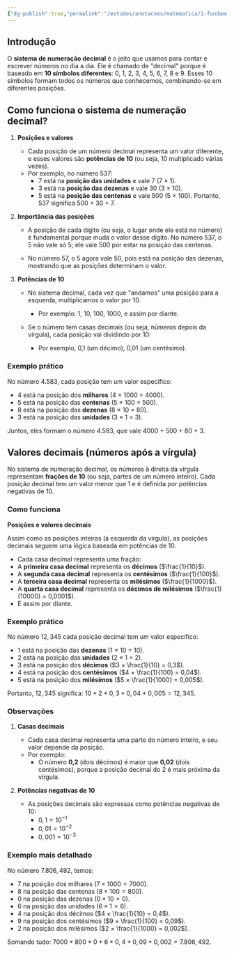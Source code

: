 ```yaml
---
{"dg-publish":true,"permalink":"/estudos/anotacoes/matematica/1-fundamental-1/1-numeros/1-1-sistema-de-numeracao-decimal/"}
---
```


## Introdução

O **sistema de numeração decimal** é o jeito que usamos para contar e escrever números no dia a dia. Ele é chamado de "decimal" porque é baseado em **10 símbolos diferentes**: 0, 1, 2, 3, 4, 5, 6, 7, 8 e 9. Esses 10 símbolos formam todos os números que conhecemos, combinando-se em diferentes posições.

## Como funciona o sistema de numeração decimal?

1. **Posições e valores**
	- Cada posição de um número decimal representa um valor diferente, e esses valores são **potências de 10** (ou seja, 10 multiplicado várias vezes).
	- Por exemplo, no número 537:
		- 7 está na **posição das unidades** e vale 7 (7 × 1).
		- 3 está na **posição das dezenas** e vale 30 (3 × 10).
		- 5 está na **posição das centenas** e vale 500 (5 × 100).
		  Portanto, 537 significa 500 + 30 + 7.

2. **Importância das posições**

   - A posição de cada dígito (ou seja, o lugar onde ele está no número) é fundamental porque muda o valor desse dígito. No número 537, o 5 não vale só 5; ele vale 500 por estar na posição das centenas.

   - No número 57, o 5 agora vale 50, pois está na posição das dezenas, mostrando que as posições determinam o valor.

3. **Potências de 10**

	- No sistema decimal, cada vez que "andamos" uma posição para a esquerda, multiplicamos o valor por 10.
		- Por exemplo: 1, 10, 100, 1000, e assim por diante.

	- Se o número tem casas decimais (ou seja, números depois da vírgula), cada posição vai dividindo por 10:
		- Por exemplo, 0,1 (um décimo), 0,01 (um centésimo).

### Exemplo prático

No número 4.583, cada posição tem um valor específico:

   - 4 está na posição dos **milhares** (4 × 1000 = 4000).
   - 5 está na posição das **centenas** (5 × 100 = 500).
   - 8 está na posição das **dezenas** (8 × 10 = 80).
   - 3 está na posição das **unidades** (3 × 1 = 3).

Juntos, eles formam o número 4.583, que vale 4000 + 500 + 80 + 3.

## Valores decimais (números após a vírgula)

No sistema de numeração decimal, os números à direita da vírgula representam **frações de 10** (ou seja, partes de um número inteiro). Cada posição decimal tem um valor menor que 1 e é definida por potências negativas de 10.

### Como funciona

**Posições e valores decimais**

Assim como as posições inteiras (à esquerda da vírgula), as posições decimais seguem uma lógica baseada em potências de 10.

- Cada casa decimal representa uma fração:
- A **primeira casa decimal** representa os **décimos** ($\frac{1}{10}$).
- A **segunda casa decimal** representa os **centésimos** ($\frac{1}{100}$).
- A **terceira casa decimal** representa os **milésimos** ($\frac{1}{1000}$).
- A **quarta casa decimal** representa os **décimos de milésimos** ($\frac{1}{10000} = 0,0001$).
- E assim por diante.

### Exemplo prático

No número $12,345$ cada posição decimal tem um valor específico:

- $1$ está na posição das **dezenas** (1 × 10 = 10).
- $2$ está na posição das **unidades** (2 × 1 = 2).
- $3$ está na posição dos **décimos** ($3 × \frac{1}{10} = 0,3$).
- $4$ está na posição dos **centésimos** ($4 × \frac{1}{100} = 0,04$).
- $5$ está na posição dos **milésimos** ($5 × \frac{1}{1000} = 0,005$).

Portanto, $12,345$ significa:
$10 + 2 + 0,3 + 0,04 + 0,005 = 12,345$.

### Observações

1. **Casas decimais**  
	- Cada casa decimal representa uma parte do número inteiro, e seu valor depende da posição.
	- Por exemplo:
		- O número **0,2** (dois décimos) é maior que **0,02** (dois centésimos), porque a posição decimal do 2 é mais próxima da vírgula.

2. **Potências negativas de 10**  
	- As posições decimais são expressas como potências negativas de 10:
		- $0,1 = 10^{-1}$ 
		- $0,01 = 10^{-2}$ 
		- $0,001 = 10^{-3}$ 

### Exemplo mais detalhado

No número $7.806,492$, temos:
- $7$ na posição dos milhares ($7 × 1000 = 7000$).
- $8$ na posição das centenas ($8 × 100 = 800$).
- $0$ na posição das dezenas ($0 × 10 = 0$).
- $6$ na posição das unidades ($6 × 1 = 6$).
- $4$ na posição dos décimos ($4 × \frac{1}{10} = 0,4$).
- $9$ na posição dos centésimos ($9 × \frac{1}{100} = 0,09$).
- $2$ na posição dos milésimos ($2 × \frac{1}{1000} = 0,002$).

Somando tudo:
$7000 + 800 + 0 + 6 + 0,4 + 0,09 + 0,002 = 7.806,492$.
